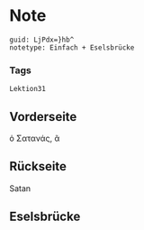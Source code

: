 # Note
```
guid: LjPdx=}hb^
notetype: Einfach + Eselsbrücke
```

### Tags
```
Lektion31
```

## Vorderseite
ὁ Σατανάς, ᾶ

## Rückseite
Satan

## Eselsbrücke

